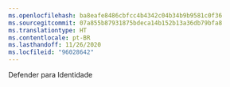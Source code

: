 ```yaml
---
ms.openlocfilehash: ba8eafe8486cbfcc4b4342c04b34b9b9581c0f36
ms.sourcegitcommit: 07a855b87931875bdeca14b152b13a36db79bfa8
ms.translationtype: HT
ms.contentlocale: pt-BR
ms.lasthandoff: 11/26/2020
ms.locfileid: "96028642"
---
```

Defender para Identidade